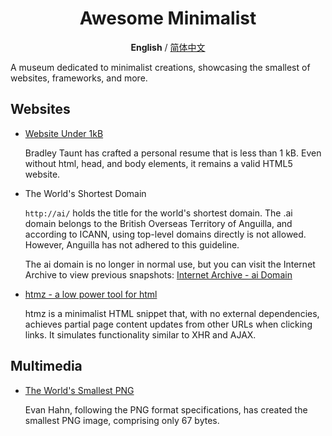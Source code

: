 <h1 align="center">Awesome Minimalist</h1>

<div align="center" markdown="1">

**English** / [简体中文](README.zh_sc.md)

</div>

A museum dedicated to minimalist creations, showcasing the smallest of websites, frameworks, and more.

## Websites

+   [Website Under 1kB](https://btxx.org/posts/1kb/)

    Bradley Taunt has crafted a personal resume that is less than 1 kB. Even without html, head, and body elements, it
    remains a valid HTML5 website.

+   The World's Shortest Domain

    `http://ai/` holds the title for the world's shortest domain. The .ai domain belongs to the British Overseas
    Territory of Anguilla, and according to ICANN, using top-level domains directly is not allowed. However, Anguilla has not adhered to this guideline.

    The ai domain is no longer in normal use, but you can visit the Internet Archive to view previous snapshots:
    [Internet Archive - ai Domain](https://web.archive.org/web/20201111192639/http://www.ai/)

+   [htmz - a low power tool for html](https://leanrada.com/htmz/#examples)

    htmz is a minimalist HTML snippet that, with no external dependencies, achieves partial page content updates from
    other URLs when clicking links. It simulates functionality similar to XHR and AJAX.

## Multimedia

+   [The World's Smallest PNG](https://evanhahn.com/worlds-smallest-png/)

    Evan Hahn, following the PNG format specifications, has created the smallest PNG image, comprising only 67 bytes.
